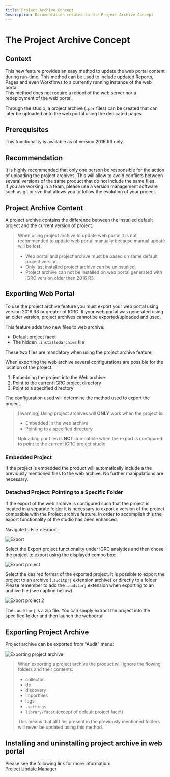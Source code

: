 ```yaml
---
title: Project Archive Concept
Description: Documentation related to the Project Archive Concept
---
```


# The Project Archive Concept

## Context

This new feature provides an easy method to update the web portal content during run-time. This method can be used to include updated Reports, Pages and even Workflows to a currently running instance of the web portal.  
This method does not require a reboot of the web server nor a redeployment of the web portal.

Through the studio, a project archive (`.par` files) can be created that can later be uploaded onto the web portal using the dedicated pages.

## Prerequisites

This functionality is available as of version 2016 R3 only.  

## Recommendation

It is highly recommended that only one person be responsible for the action of uploading the project archives. This will allow to avoid conflicts between several versions of the same product that do not include the same files.  
If you are working in a team, please use a version management software such as git or svn that allows you to follow the evolution of your project.  

## Project Archive Content

A project archive contains the difference between the installed default project and the current version of project.

> When using project archive to update web portal it is not recommended to update web portal manually because manual update will be lost.
>
> - Web portal and project archive must be based on same default project version.
> - Only last installed project archive can be uninstalled.
> - Project archive can not be installed on web portal generated with IGRC version older then 2016 R3.

## Exporting Web Portal

To use the project archive feature you must export your web portal using version 2016 R3 or greater of IGRC. If your web portal was generated using an older version, project archives cannot be exported/uploaded and used.

This feature adds two new files to web archive:

- Default project facet
- The hidden `.installedarchive` file

These two files are mandatory when using the project archive feature.

When exporting the web archive several configurations are possible for the location of the project:

1. Embedding the project into the Web archive
2. Point to the current iGRC project directory
3. Point to a specified directory

The configuration used will determine the method used to export the project.

> [!warning] Using project archives will **ONLY** work when the project is:
>
> - Embedded in the web archive
> - Pointing to a specified directory
>
> Uploading par files is **NOT** compatible when the export is configured to point to the current iGRC project studio

### Embedded Project

If the project is embedded the product will automatically include a the previously mentioned files to the web archive. No further manipulations are necessary.  

### Detached Project: Pointing to a Specific Folder

If the export of the web archive is configured such that the project is located in a separate folder it is necessary to export a version of the project compatible with the Project archive feature. In order to accomplish this the export functionality of the studio has been enhanced.  

Navigate to File > Export:

![Export](./images/projectExport.png "Export")

Select the Export project functionality under iGRC analytics and then chose the project to export using the displayed combo box:

![Export project](./images/projectExport-config1.png "Export project")

Select the desired format of the exported project. It is possible to export the project to an archive (`.auditprj` extension archive) or directly to a folder
Please remember to add the `.auditprj` extension when exporting to an archive file (see caption bellow).

![Export project 2](./images/projectExport-config2.png "Export project 2")

The `.auditprj` is a zip file. You can simply extract the project into the specified folder and then launch the webportal

## Exporting Project Archive

Project archive can be exported from "Audit" menu:

![Exporting project archive](./images/2016-05-12_11_40_54-.png "Exporting project archive")

> When exporting a project archive the product will ignore the flowing folders and their contents:
>
> - collector
> - db
> - discovery
> - importfiles
> - logs
> - `.settings`
> - `library/facet` (except of default project facet)
>
> This means that all files present in the previously mentioned folders will never be updated using this method.

## Installing and uninstalling project archive in web portal

Please see the following link for more information:  
[Project Update Manager](igrc-platform/getting-started/default-project/project-update-manager.md)
